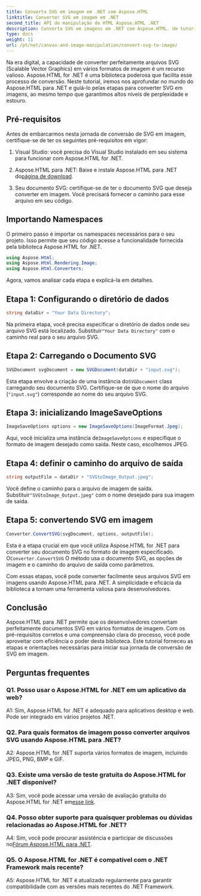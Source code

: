 ```yaml
---
title: Converta SVG em imagem em .NET com Aspose.HTML
linktitle: Converter SVG em imagem em .NET
second_title: API de manipulação de HTML Aspose.HTML .NET
description: Converta SVG em imagens em .NET com Aspose.HTML. Um tutorial abrangente para desenvolvedores. Transforme facilmente documentos SVG em formatos JPEG, PNG, BMP e GIF.
type: docs
weight: 11
url: /pt/net/canvas-and-image-manipulation/convert-svg-to-image/
---
```


Na era digital, a capacidade de converter perfeitamente arquivos SVG (Scalable Vector Graphics) em vários formatos de imagem é um recurso valioso. Aspose.HTML for .NET é uma biblioteca poderosa que facilita esse processo de conversão. Neste tutorial, iremos nos aprofundar no mundo do Aspose.HTML para .NET e guiá-lo pelas etapas para converter SVG em imagens, ao mesmo tempo que garantimos altos níveis de perplexidade e estouro.

## Pré-requisitos

Antes de embarcarmos nesta jornada de conversão de SVG em imagem, certifique-se de ter os seguintes pré-requisitos em vigor:

1. Visual Studio: você precisa do Visual Studio instalado em seu sistema para funcionar com Aspose.HTML for .NET.

2.  Aspose.HTML para .NET: Baixe e instale Aspose.HTML para .NET do[página de download](https://releases.aspose.com/html/net/).

3. Seu documento SVG: certifique-se de ter o documento SVG que deseja converter em imagem. Você precisará fornecer o caminho para esse arquivo em seu código.

## Importando Namespaces


O primeiro passo é importar os namespaces necessários para o seu projeto. Isso permite que seu código acesse a funcionalidade fornecida pela biblioteca Aspose.HTML for .NET.

```csharp
using Aspose.Html;
using Aspose.Html.Rendering.Image;
using Aspose.Html.Converters;
```

Agora, vamos analisar cada etapa e explicá-la em detalhes.

## Etapa 1: Configurando o diretório de dados

```csharp
string dataDir = "Your Data Directory";
```

 Na primeira etapa, você precisa especificar o diretório de dados onde seu arquivo SVG está localizado. Substituir`"Your Data Directory"` com o caminho real para o seu arquivo SVG.

## Etapa 2: Carregando o Documento SVG

```csharp
SVGDocument svgDocument = new SVGDocument(dataDir + "input.svg");
```

 Esta etapa envolve a criação de uma instância do`SVGDocument` class carregando seu documento SVG. Certifique-se de que o nome do arquivo (`"input.svg"`) corresponde ao nome do seu arquivo SVG.

## Etapa 3: inicializando ImageSaveOptions

```csharp
ImageSaveOptions options = new ImageSaveOptions(ImageFormat.Jpeg);
```

 Aqui, você inicializa uma instância de`ImageSaveOptions` e especifique o formato de imagem desejado como saída. Neste caso, escolhemos JPEG.

## Etapa 4: definir o caminho do arquivo de saída

```csharp
string outputFile = dataDir + "SVGtoImage_Output.jpeg";
```

Você define o caminho para o arquivo de imagem de saída. Substituir`"SVGtoImage_Output.jpeg"` com o nome desejado para sua imagem de saída.

## Etapa 5: convertendo SVG em imagem

```csharp
Converter.ConvertSVG(svgDocument, options, outputFile);
```

 Esta é a etapa crucial em que você utiliza Aspose.HTML for .NET para converter seu documento SVG no formato de imagem especificado. O`Converter.ConvertSVG` O método usa o documento SVG, as opções de imagem e o caminho do arquivo de saída como parâmetros.

Com essas etapas, você pode converter facilmente seus arquivos SVG em imagens usando Aspose.HTML para .NET. A simplicidade e eficácia da biblioteca a tornam uma ferramenta valiosa para desenvolvedores.

## Conclusão

Aspose.HTML para .NET permite que os desenvolvedores convertam perfeitamente documentos SVG em vários formatos de imagem. Com os pré-requisitos corretos e uma compreensão clara do processo, você pode aproveitar com eficiência o poder desta biblioteca. Este tutorial forneceu as etapas e orientações necessárias para iniciar sua jornada de conversão de SVG em imagem.

## Perguntas frequentes

### Q1. Posso usar o Aspose.HTML for .NET em um aplicativo da web?

A1: Sim, Aspose.HTML for .NET é adequado para aplicativos desktop e web. Pode ser integrado em vários projetos .NET.

### Q2. Para quais formatos de imagem posso converter arquivos SVG usando Aspose.HTML para .NET?

A2: Aspose.HTML for .NET suporta vários formatos de imagem, incluindo JPEG, PNG, BMP e GIF.

### Q3. Existe uma versão de teste gratuita do Aspose.HTML for .NET disponível?

 A3: Sim, você pode acessar uma versão de avaliação gratuita do Aspose.HTML for .NET em[esse link](https://releases.aspose.com/).

### Q4. Posso obter suporte para quaisquer problemas ou dúvidas relacionadas ao Aspose.HTML for .NET?

 A4: Sim, você pode procurar assistência e participar de discussões no[Fórum Aspose.HTML para .NET](https://forum.aspose.com/).

### Q5. O Aspose.HTML for .NET é compatível com o .NET Framework mais recente?

A5: Aspose.HTML for .NET é atualizado regularmente para garantir compatibilidade com as versões mais recentes do .NET Framework.